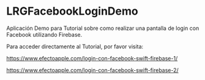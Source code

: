 # LRGFacebookLoginDemo

Aplicación Demo para Tutorial sobre como realizar una pantalla de login con Facebook utilizando Firebase.

Para acceder directamente al Tutorial, por favor visita:

https://www.efectoapple.com/login-con-facebook-swift-firebase-1/

https://www.efectoapple.com/login-con-facebook-swift-firebase-2/
